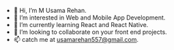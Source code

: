 - 👋 Hi, I’m M Usama Rehan.
- 👀 I’m interested in Web and Mobile App Development.
- 🌱 I’m currently learning React and React Native.
- 💞️ I’m looking to collaborate on your front end projects.
- 📫 catch me at usamarehan557@gmail.com.

<!---
usamarehan557/usamarehan557 is a ✨ special ✨ repository because its `README.md` (this file) appears on your GitHub profile.
You can click the Preview link to take a look at your changes.
--->
